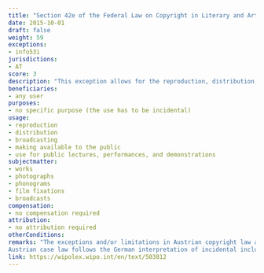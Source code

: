 ```yaml
---
title: "Section 42e of the Federal Law on Copyright in Literary and Artistic Works and Related Rights"
date: 2015-10-01 
draft: false
weight: 59
exceptions:
- info53i
jurisdictions:
- AT
score: 3
description: "This exception allows for the reproduction, distribution, broadcasting, making available to the public and use for public lectures, performances, and demonstrations of works if they are used only accidentally or casually and without reference to the actual object of the exploitation." 
beneficiaries:
- any user
purposes: 
- no specific purpose (the use has to be incidental)
usage:
- reproduction
- distribution
- broadcasting
- making available to the public 
- use for public lectures, performances, and demonstrations
subjectmatter:
- works
- photographs
- phonograms
- film fixations
- broadcasts
compensation:
- no compensation required
attribution: 
- no attribution required
otherConditions: 
remarks: "The exceptions and/or limitations in Austrian copyright law are formulated as 'free uses' of works and other subject matter. The 'incidental inclusion' exception applies to performances (§71(6)), phonograms (§76(4)) and broadcasts (§76a(3)). 
Austrian case law follows the German interpretation of incidental inclusion and accepts that it must be insignificant, meaning that removal or replacement of the work used coincidentally has minor or subordinate importance with a view to the overall impression generated by the reproducing work (see Judgment of 26 September 2017, 4Ob81/17s)."
link: https://wipolex.wipo.int/en/text/503812
---
```

